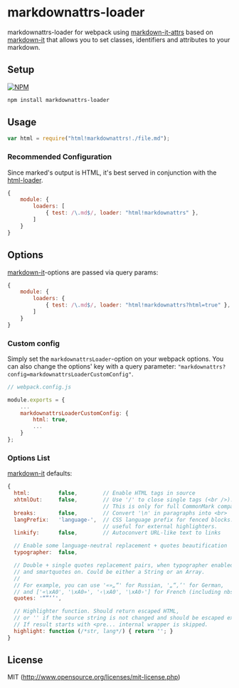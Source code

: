 markdownattrs-loader
===============

markdownattrs-loader for webpack using [markdown-it-attrs](https://github.com/arve0/markdown-it-attrs) based on [markdown-it](https://github.com/markdown-it/markdown-it) that allows you to set classes, identifiers and attributes to your markdown.

## Setup

[![NPM](https://nodei.co/npm/markdownattrs-loader.png)](https://nodei.co/npm/markdownattrs-loader/)

```bash
npm install markdownattrs-loader
```

## Usage 

```javascript
var html = require("html!markdownattrs!./file.md");
```

### Recommended Configuration

Since marked's output is HTML, it's best served in conjunction with the [html-loader](https://github.com/webpack/html-loader). 

```javascript
{
    module: {
        loaders: [
            { test: /\.md$/, loader: "html!markdownattrs" },
        ]
    }
}
```

## Options

[markdown-it](https://github.com/markdown-it/markdown-it)-options are passed via query params:


```javascript
{
    module: {
        loaders: {
            { test: /\.md$/, loader: "html!markdownattrs?html=true" },
        ]
    }
}
```

### Custom config

Simply set the `markdownattrsLoader`-option on your webpack options. You can also change the options' key
with a query parameter: `"markdownattrs?config=markdownattrsLoaderCustomConfig"`.


```javascript
// webpack.config.js

module.exports = {
    ...
    markdownattrsLoaderCustomConfig: {
        html: true,
        ...
    }
};
```

### Options List

[markdown-it](https://github.com/markdown-it/markdown-it) defaults:

```javascript
{
  html:         false,        // Enable HTML tags in source
  xhtmlOut:     false,        // Use '/' to close single tags (<br />).
                              // This is only for full CommonMark compatibility.
  breaks:       false,        // Convert '\n' in paragraphs into <br>
  langPrefix:   'language-',  // CSS language prefix for fenced blocks. Can be
                              // useful for external highlighters.
  linkify:      false,        // Autoconvert URL-like text to links

  // Enable some language-neutral replacement + quotes beautification
  typographer:  false,

  // Double + single quotes replacement pairs, when typographer enabled,
  // and smartquotes on. Could be either a String or an Array.
  //
  // For example, you can use '«»„“' for Russian, '„“‚‘' for German,
  // and ['«\xA0', '\xA0»', '‹\xA0', '\xA0›'] for French (including nbsp).
  quotes: '“”‘’',

  // Highlighter function. Should return escaped HTML,
  // or '' if the source string is not changed and should be escaped externaly.
  // If result starts with <pre... internal wrapper is skipped.
  highlight: function (/*str, lang*/) { return ''; }
}
```

## License

MIT (http://www.opensource.org/licenses/mit-license.php)
